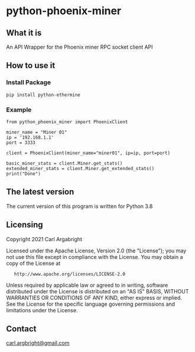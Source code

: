 
# python-phoenix-miner

## What it is

An API Wrapper for the Phoenix miner RPC socket client API

## How to use it

### Install Package
```
pip install python-ethermine
```

### Example
```
from python_phoenix_miner import PhoenixClient

miner_name = "Miner 01"
ip = '192.168.1.1'
port = 3333

client = PhoenixClient(miner_name="miner01", ip=ip, port=port)

basic_miner_stats = client.Miner.get_stats()
extended_miner_stats = client.Miner.get_extended_stats()
print("Done")
```

## The latest version

The current version of this program is written for Python 3.8

## Licensing

Copyright 2021 Carl Argabright

   Licensed under the Apache License, Version 2.0 (the "License");
   you may not use this file except in compliance with the License.
   You may obtain a copy of the License at

       http://www.apache.org/licenses/LICENSE-2.0

   Unless required by applicable law or agreed to in writing, software
   distributed under the License is distributed on an "AS IS" BASIS,
   WITHOUT WARRANTIES OR CONDITIONS OF ANY KIND, either express or implied.
   See the License for the specific language governing permissions and
   limitations under the License.

## Contact
carl.argbright@gmail.com
